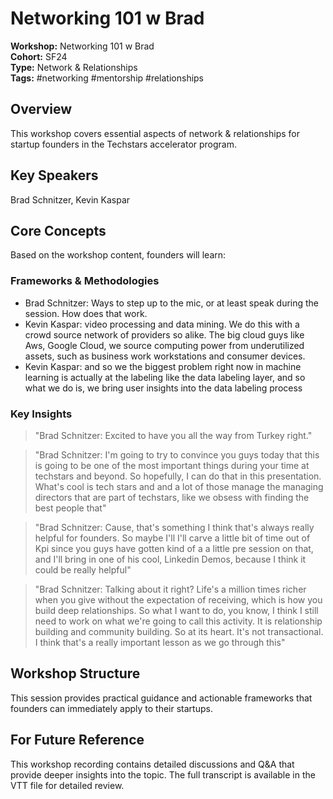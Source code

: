 # Networking 101 w  Brad

**Workshop:** Networking 101 w  Brad  
**Cohort:** SF24  
**Type:** Network & Relationships  
**Tags:** #networking #mentorship #relationships

## Overview

This workshop covers essential aspects of network & relationships for startup founders in the Techstars accelerator program.

## Key Speakers

Brad Schnitzer, Kevin Kaspar

## Core Concepts

Based on the workshop content, founders will learn:


### Frameworks & Methodologies

- Brad Schnitzer: Ways to step up to the mic, or at least speak during the session. How does that work.
- Kevin Kaspar: video processing and data mining. We do this with a crowd source network of providers so alike. The big cloud guys like Aws, Google Cloud, we source computing power from underutilized assets, such as business work workstations and consumer devices.
- Kevin Kaspar: and so we the biggest problem right now in machine learning is actually at the labeling like the data labeling layer, and so what we do is, we bring user insights into the data labeling process

### Key Insights

> "Brad Schnitzer: Excited to have you all the way from Turkey right."

> "Brad Schnitzer: I'm going to try to convince you guys today that this is going to be one of the most important things during your time at techstars and beyond. So hopefully, I can do that in this presentation. What's cool is tech stars and and a lot of those manage the managing directors that are part of techstars, like we obsess with finding the best people that"

> "Brad Schnitzer: Cause, that's something I think that's always really helpful for founders. So maybe I'll I'll carve a little bit of time out of Kpi since you guys have gotten kind of a a little pre session on that, and I'll bring in one of his cool, Linkedin Demos, because I think it could be really helpful"

> "Brad Schnitzer: Talking about it right? Life's a million times richer when you give without the expectation of receiving, which is how you build deep relationships. So what I want to do, you know, I think I still need to work on what we're going to call this activity. It is relationship building and community building. So at its heart. It's not transactional. I think that's a really important lesson as we go through this"


## Workshop Structure

This session provides practical guidance and actionable frameworks that founders can immediately apply to their startups.

## For Future Reference

This workshop recording contains detailed discussions and Q&A that provide deeper insights into the topic. The full transcript is available in the VTT file for detailed review.
